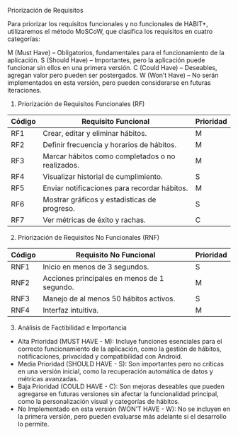 Priorización de Requisitos

Para priorizar los requisitos funcionales y no funcionales de HABIT+, utilizaremos el método MoSCoW, que clasifica los requisitos en cuatro categorías:

M (Must Have) – Obligatorios, fundamentales para el funcionamiento de la aplicación.
S (Should Have) – Importantes, pero la aplicación puede funcionar sin ellos en una primera versión.
C (Could Have) – Deseables, agregan valor pero pueden ser postergados.
W (Won’t Have) – No serán implementados en esta versión, pero pueden considerarse en futuras iteraciones.

1. Priorización de Requisitos Funcionales (RF)

| Código  | Requisito Funcional                           | Prioridad |
|---------|---------------------------------------------|-----------|
| RF1  | Crear, editar y eliminar hábitos.         | M |
| RF2  | Definir frecuencia y horarios de hábitos. | M |
| RF3  | Marcar hábitos como completados o no realizados. | M |
| RF4  | Visualizar historial de cumplimiento.     | S |
| RF5  | Enviar notificaciones para recordar hábitos. | M |
| RF6  | Mostrar gráficos y estadísticas de progreso. | S |
| RF7  | Ver métricas de éxito y rachas.           | C |

2. Priorización de Requisitos No Funcionales (RNF)

| Código  | Requisito No Funcional                     | Prioridad |
|---------|-------------------------------------------|-----------|
| RNF1  | Inicio en menos de 3 segundos.          | S |
| RNF2  | Acciones principales en menos de 1 segundo. | M |
| RNF3  | Manejo de al menos 50 hábitos activos.  | S |
| RNF4  | Interfaz intuitiva.       | M |


3. Análisis de Factibilidad e Importancia

- Alta Prioridad (MUST HAVE - M): Incluye funciones esenciales para el correcto funcionamiento de la aplicación, como la gestión de hábitos, notificaciones, privacidad y compatibilidad con Android.  
- Media Prioridad (SHOULD HAVE - S): Son importantes pero no críticas en una versión inicial, como la recuperación automática de datos y métricas avanzadas.  
- Baja Prioridad (COULD HAVE - C): Son mejoras deseables que pueden agregarse en futuras versiones sin afectar la funcionalidad principal, como la personalización visual y categorías de hábitos.  
- No Implementado en esta versión (WON’T HAVE - W): No se incluyen en la primera versión, pero pueden evaluarse más adelante si el desarrollo lo permite.